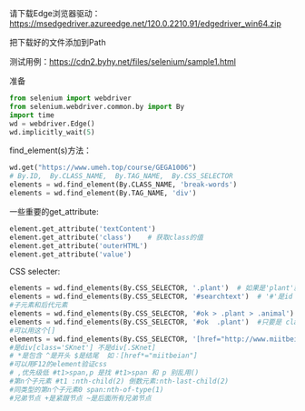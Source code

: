 请下载Edge浏览器驱动：https://msedgedriver.azureedge.net/120.0.2210.91/edgedriver_win64.zip  

把下载好的文件添加到Path

测试用例：https://cdn2.byhy.net/files/selenium/sample1.html

准备
```python
from selenium import webdriver
from selenium.webdriver.common.by import By
import time
wd = webdriver.Edge()
wd.implicitly_wait(5)
```

find_element(s)方法：
```python
wd.get("https://www.umeh.top/course/GEGA1006")
# By.ID,  By.CLASS_NAME,  By.TAG_NAME,  By.CSS_SELECTOR
elements = wd.find_element(By.CLASS_NAME, 'break-words')
elements = wd.find_element(By.TAG_NAME, 'div')
```

一些重要的get_attribute:
```python
element.get_attribute('textContent')
element.get_attribute('class')    # 获取class的值
element.get_attribute('outerHTML')    
element.get_attribute('value')
```

CSS selecter:
```python
elements = wd.find_elements(By.CSS_SELECTOR, '.plant')  # 如果是'plant'就等价于<plant>  .是根据class..
elements = wd.find_elements(By.CSS_SELECTOR, '#searchtext')  # '#'是id
#子元素和后代元素
elements = wd.find_elements(By.CSS_SELECTOR, '#ok > .plant > .animal')  #要求直接子元素
elements = wd.find_elements(By.CSS_SELECTOR, '#ok  .plant')  #只要是 class:plant 是 id:ok 后代就行
#可以用这个[]
elements = wd.find_elements(By.CSS_SELECTOR, '[href="http://www.miitbeian.gov.cn"]')
#是div[class='SKnet'] 不是div[.SKnet]
# *是包含 ^是开头 $是结尾  如：[href*="miitbeian"]
#可以用F12的element验证css
# ,优先级低 #t1>span,p 是找 #t1>span 和 p 别乱用()
#第n个子元素 #t1 :nth-child(2) 倒数元素:nth-last-child(2)
#同类型的第n个子元素0 span:nth-of-type(1)
#兄弟节点 +是紧跟节点 ~是后面所有兄弟节点
```
